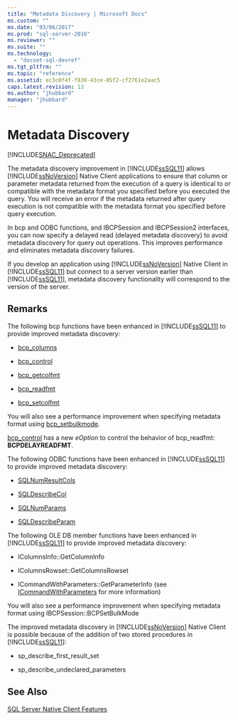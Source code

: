 ```yaml
---
title: "Metadata Discovery | Microsoft Docs"
ms.custom: ""
ms.date: "03/06/2017"
ms.prod: "sql-server-2016"
ms.reviewer: ""
ms.suite: ""
ms.technology: 
  - "docset-sql-devref"
ms.tgt_pltfrm: ""
ms.topic: "reference"
ms.assetid: ec3c0f4f-f838-43ce-85f2-cf2761e2aac5
caps.latest.revision: 13
ms.author: "jhubbard"
manager: "jhubbard"
---
```

# Metadata Discovery
[!INCLUDE[SNAC_Deprecated](../../../relational-databases/extended-stored-procedures-reference/includes/snac-deprecated.md)]

  The metadata discovery improvement in [!INCLUDE[ssSQL11](../../../analysis-services/includes/sssql11-md.md)] allows [!INCLUDE[ssNoVersion](../../../advanced-analytics/r-services/includes/ssnoversion-md.md)] Native Client applications to ensure that column or parameter metadata returned from the execution of a query is identical to or compatible with the metadata format you specified before you executed the query. You will receive an error if the metadata returned after query execution is not compatible with the metadata format you specified before query execution.  
  
 In bcp and ODBC functions, and IBCPSession and IBCPSession2 interfaces, you can now specify a delayed read (delayed metadata discovery) to avoid metadata discovery for query out operations. This improves performance and eliminates metadata discovery failures.  
  
 If you develop an application using [!INCLUDE[ssNoVersion](../../../advanced-analytics/r-services/includes/ssnoversion-md.md)] Native Client in [!INCLUDE[ssSQL11](../../../analysis-services/includes/sssql11-md.md)] but connect to a server version earlier than [!INCLUDE[ssSQL11](../../../analysis-services/includes/sssql11-md.md)], metadata discovery functionality will correspond to the version of the server.  
  
## Remarks  
 The following bcp functions have been enhanced in [!INCLUDE[ssSQL11](../../../analysis-services/includes/sssql11-md.md)] to provide improved metadata discovery:  
  
-   [bcp_columns](../../../relational-databases/native-client-odbc-extensions-bulk-copy-functions/bcp-columns.md)  
  
-   [bcp_control](../../../relational-databases/native-client-odbc-extensions-bulk-copy-functions/bcp-control.md)  
  
-   [bcp_getcolfmt](../../../relational-databases/native-client-odbc-extensions-bulk-copy-functions/bcp-getcolfmt.md)  
  
-   [bcp_readfmt](../../../relational-databases/native-client-odbc-extensions-bulk-copy-functions/bcp-readfmt.md)  
  
-   [bcp_setcolfmt](../../../relational-databases/native-client-odbc-extensions-bulk-copy-functions/bcp-setcolfmt.md)  
  
 You will also see a performance improvement when specifying metadata format using [bcp_setbulkmode](../../../relational-databases/native-client-odbc-extensions-bulk-copy-functions/bcp-setbulkmode.md).  
  
 [bcp_control](../../../relational-databases/native-client-odbc-extensions-bulk-copy-functions/bcp-control.md) has a new *eOption* to control the behavior of bcp_readfmt: **BCPDELAYREADFMT**.  
  
 The following ODBC functions have been enhanced in [!INCLUDE[ssSQL11](../../../analysis-services/includes/sssql11-md.md)] to provide improved metadata discovery:  
  
-   [SQLNumResultCols](../../../relational-databases/extended-stored-procedures-reference/sqlnumresultcols.md)  
  
-   [SQLDescribeCol](../../../relational-databases/extended-stored-procedures-reference/sqldescribecol.md)  
  
-   [SQLNumParams](../../../relational-databases/extended-stored-procedures-reference/sqlnumparams.md)  
  
-   [SQLDescribeParam](../../../relational-databases/extended-stored-procedures-reference/sqldescribeparam.md)  
  
 The following OLE DB member functions have been enhanced in [!INCLUDE[ssSQL11](../../../analysis-services/includes/sssql11-md.md)] to provide improved metadata discovery:  
  
-   IColumnsInfo::GetColumnInfo  
  
-   IColumnsRowset::GetColumnsRowset  
  
-   ICommandWithParameters::GetParameterInfo (see [ICommandWithParameters](../../../relational-databases/native-client-ole-db-interfaces/icommandwithparameters.md) for more information)  
  
 You will also see a performance improvement when specifying metadata format using IBCPSession::BCPSetBulkMode  
  
 The improved metadata discovery in [!INCLUDE[ssNoVersion](../../../advanced-analytics/r-services/includes/ssnoversion-md.md)] Native Client is possible because of the addition of two stored procedures in [!INCLUDE[ssSQL11](../../../analysis-services/includes/sssql11-md.md)]:  
  
-   sp_describe_first_result_set  
  
-   sp_describe_undeclared_parameters  
  
## See Also  
 [SQL Server Native Client Features](../../../relational-databases/native-client/features/sql-server-native-client-features.md)  
  
  